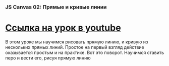 ###  JS Canvas 02: Прямые и кривые линии ###
[Ссылка на урок в youtube](https://www.youtube.com/watch?v=2eVhVhj6Szc)
===============================================================================
В этом уроке мы научимся рисовать прямую линию, и кривую из нескольких прямых линий. Простое на первый взгляд действие оказывается простым и на практике. Вот это поворот. Научимся ставить перо и вести его, рисуя прямую линию
